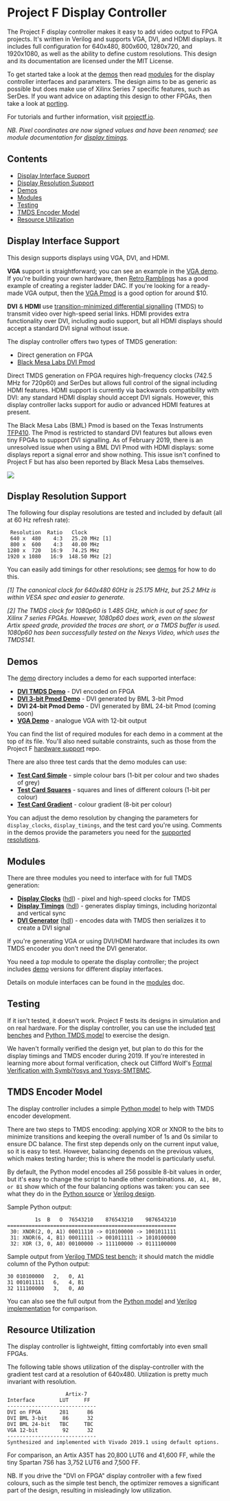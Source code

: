 # Project F Display Controller

The Project F display controller makes it easy to add video output to FPGA projects. It's written in Verilog and supports VGA, DVI, and HDMI displays. It includes full configuration for 640x480, 800x600, 1280x720, and 1920x1080, as well as the ability to define custom resolutions. This design and its documentation are licensed under the MIT License.

To get started take a look at the [demos](#demos) then read [modules](doc/modules.md) for the display controller interfaces and parameters. The design aims to be as generic as possible but does make use of Xilinx Series 7 specific features, such as SerDes. If you want advice on adapting this design to other FPGAs, then take a look at [porting](doc/porting.md).

For tutorials and further information, visit [projectf.io](https://projectf.io).

_NB. Pixel coordinates are now signed values and have been renamed; see module documentation for [display timings](doc/modules.md#display-timings)._

## Contents

- [Display Interface Support](#display-interface-support)
- [Display Resolution Support](#display-resolution-support)
- [Demos](#demos)
- [Modules](#modules)
- [Testing](#testing)
- [TMDS Encoder Model](#tmds-encoder-model)
- [Resource Utilization](#resource-utilization)


## Display Interface Support
This design supports displays using VGA, DVI, and HDMI.

**VGA** support is straightforward; you can see an example in the [VGA demo](hdl/demo/display_demo_vga.v). If you're building your own hardware, then [Retro Ramblings](http://retroramblings.net/?p=190) has a good example of creating a register ladder DAC. If you're looking for a ready-made VGA output, then the [VGA Pmod](https://reference.digilentinc.com/reference/pmod/pmodvga/start) is a good option for around $10.

**DVI** & **HDMI** use [transition-minimized differential signalling](https://en.wikipedia.org/wiki/Transition-minimized_differential_signaling) (TMDS) to transmit video over high-speed serial links. HDMI provides extra functionality over DVI, including audio support, but all HDMI displays should accept a standard DVI signal without issue.

The display controller offers two types of TMDS generation:

* Direct generation on FPGA
* [Black Mesa Labs DVI Pmod](https://blackmesalabs.wordpress.com/2017/12/15/bml-hdmi-video-for-fpgas-over-pmod/)

Direct TMDS generation on FPGA requires high-frequency clocks (742.5 MHz for 720p60) and SerDes but allows full control of the signal including HDMI features. HDMI support is currently via backwards compatibility with DVI: any standard HDMI display should accept DVI signals. However, this display controller lacks support for audio or advanced HDMI features at present.

The Black Mesa Labs (BML) Pmod is based on the Texas Instruments [TFP410](http://www.ti.com/product/TFP410). The Pmod is restricted to standard DVI features but allows even tiny FPGAs to support DVI signalling. As of February 2019, there is an unresolved issue when using a BML DVI Pmod with HDMI displays: some displays report a signal error and show nothing. This issue isn't confined to Project F but has also been reported by Black Mesa Labs themselves.

![](doc/display-pmods.jpg?raw=true "")


## Display Resolution Support
The following four display resolutions are tested and included by default (all at 60 Hz refresh rate):

     Resolution  Ratio   Clock
     640 x  480    4:3   25.20 MHz [1]
     800 x  600    4:3   40.00 MHz
    1280 x  720   16:9   74.25 MHz
    1920 x 1080   16:9  148.50 MHz [2]

You can easily add timings for other resolutions; see [demos](#demos) for how to do this.

_[1] The canonical clock for 640x480 60Hz is 25.175 MHz, but 25.2 MHz is within VESA spec and easier to generate._

_[2] The TMDS clock for 1080p60 is 1.485 GHz, which is out of spec for Xilinx 7 series FPGAs. However, 1080p60 does work, even on the slowest Artix speed grade, provided the traces are short, or a TMDS buffer is used. 1080p60 has been successfully tested on the Nexys Video, which uses the TMDS141._


## Demos
The [demo](hdl/demo) directory includes a demo for each supported interface:

* **[DVI TMDS Demo](hdl/demo/display_demo_dvi.v)** - DVI encoded on FPGA
* **[DVI 3-bit Pmod Demo](hdl/demo/display_demo_dvi_pmod3.v)** - DVI generated by BML 3-bit Pmod
* **DVI 24-bit Pmod Demo** - DVI generated by BML 24-bit Pmod (coming soon)
* **[VGA Demo](hdl/demo/display_demo_vga.v)** - analogue VGA with 12-bit output

You can find the list of required modules for each demo in a comment at the top of its file. You'll also need suitable constraints, such as those from the Project F [hardware support](https://github.com/projf/hardware-support) repo.

There are also three test cards that the demo modules can use:

* **[Test Card Simple](hdl/demo/test_card_simple.v)** - simple colour bars (1-bit per colour and two shades of grey)
* **[Test Card Squares](hdl/demo/test_card_squares.v)** - squares and lines of different colours (1-bit per colour)
* **[Test Card Gradient](hdl/demo/test_card_gradient.v)** - colour gradient (8-bit per colour)

You can adjust the demo resolution by changing the parameters for `display_clocks`, `display_timings`, and the test card you're using. Comments in the demos provide the parameters you need for the [supported resolutions](#display-resolution-support).


## Modules

There are three modules you need to interface with for full TMDS generation:

* **[Display Clocks](doc/modules.md#display-clocks)** ([hdl](hdl/display_clocks.v)) - pixel and high-speed clocks for TMDS
* **[Display Timings](doc/modules.md#display-timings)** ([hdl](hdl/display_timings.v)) - generates display timings, including horizontal and vertical sync
* **[DVI Generator](doc/modules.md#dvi-generator)** ([hdl](hdl/dvi_generator.v)) - encodes data with TMDS then serializes it to create a DVI signal

If you're generating VGA or using DVI/HDMI hardware that includes its own TMDS encoder you don't need the DVI generator.

You need a _top_ module to operate the display controller; the project includes [demo](hdl/demo) versions for different display interfaces.

Details on module interfaces can be found in the [modules](doc/modules.md) doc.


## Testing

If it isn't tested, it doesn't work. Project F tests its designs in simulation and on real hardware. For the display controller, you can use the included [test benches](hdl/test) and [Python TMDS model](#tmds-encoder-model) to exercise the design.

We haven't formally verified the design yet, but plan to do this for the display timings and TMDS encoder during 2019. If you're interested in learning more about formal verification, check out Clifford Wolf's [Formal Verification with SymbiYosys and Yosys-SMTBMC](http://www.clifford.at/papers/2017/smtbmc-sby/).


## TMDS Encoder Model
The display controller includes a simple [Python model](model/tmds.py) to help with TMDS encoder development.

There are two steps to TMDS encoding: applying XOR or XNOR to the bits to minimize transitions and keeping the overall number of 1s and 0s similar to ensure DC balance. The first step depends only on the current input value, so it is easy to test. However, balancing depends on the previous values, which makes testing harder; this is where the model is particularly useful.

By default, the Python model encodes all 256 possible 8-bit values in order, but it's easy to change the script to handle other combinations. `A0, A1, B0, or B1` show which of the four balancing options was taken: you can see what they do in the [Python source](model/tmds.py) or [Verilog design](hdl/tmds_encoder_dvi.v).

Sample Python output:

             1s  B   O  76543210    876543210    9876543210
    =======================================================
     30: XNOR(2, 0, A1) 00011110 -> 010100000 -> 1001011111
     31: XNOR(6, 4, B1) 00011111 -> 001011111 -> 1010100000
     32: XOR (3, 0, A0) 00100000 -> 111100000 -> 0111100000

Sample output from [Verilog TMDS test bench](hdl/test/tmds_encoder_dvi_tb.v); it should match the middle column of the Python output:

    30 010100000   2,   0, A1
    31 001011111   6,   4, B1
    32 111100000   3,   0, A0

You can also see the full output from the [Python model](model/tmds-test-python.txt) and [Verilog implementation](model/tmds-test-verilog.txt) for comparison.


## Resource Utilization
The display controller is lightweight, fitting comfortably into even small FPGAs.

The following table shows utilization of the display-controller with the gradient test card at a resolution of 640x480. Utilization is pretty much invariant with resolution.

                       Artix-7
    Interface        LUT     FF
    -----------------------------
    DVI on FPGA      281      86
    DVI BML 3-bit     86      32
    DVI BML 24-bit   TBC     TBC
    VGA 12-bit        92      32
    -----------------------------
    Synthesized and implemented with Vivado 2019.1 using default options.

For comparison, an Artix A35T has 20,800 LUT6 and 41,600 FF, while the tiny Spartan 7S6 has 3,752 LUT6 and 7,500 FF.

NB. If you drive the "DVI on FPGA" display controller with a few fixed colours, such as the simple test bench, the optimizer removes a significant part of the design, resulting in misleadingly low utilization.
